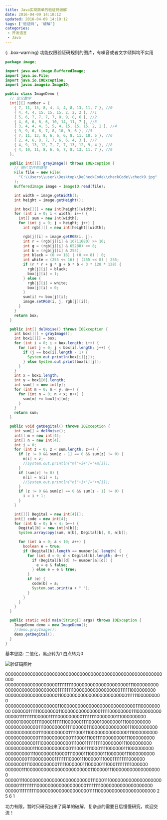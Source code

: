 ```yaml
---
title: Java实现简单的验证码破解
date: 2016-04-09 14:10:12
updated: 2016-04-09 14:10:12
tags: ['验证码', '破解']
categories: 
 - 开发语言
 - Java
---
```


{: .box-warning} 功能仅限验证码规则的图片，有噪音或者文字倾斜均不实用

```java
package image;

import java.awt.image.BufferedImage;
import java.io.File;
import java.io.IOException;
import javax.imageio.ImageIO;

public class ImageDemo {
  // 定义数字
  int[][] number = {
    { 7, 11, 13, 8, 4, 4, 4, 8, 13, 11, 7 }, //0
    { 4, 4, 4, 15, 15, 15, 2, 2, 2 }, //1
    { 5, 6, 7, 7, 7, 7, 8, 9, 8, 6 }, //2
    { 4, 6, 6, 6, 6, 10, 14, 11, 7 }, //3
    { 3, 4, 4, 4, 5, 5, 4, 15, 15, 15, 2, 2 }, //4
    { 9, 9, 6, 6, 7, 8, 10, 9, 6 }, //5
    { 7, 11, 13, 8, 6, 6, 6, 8, 11, 10, 5 }, //6
    { 2, 4, 6, 8, 7, 7, 6, 6, 4, 3 }, //7
    { 4, 9, 13, 12, 7, 7, 7, 13, 12, 9, 4 }, //8
    { 4, 10, 11, 8, 6, 6, 7, 8, 13, 11, 7 }, //9
  };

  public int[][] grayImage() throws IOException {
    // 图片文件的路径
    File file = new File(
      "C:\\Users\\user\\Desktop\\DeCheckCode\\checkCode\\check9.jpg"
    );
    BufferedImage image = ImageIO.read(file);

    int width = image.getWidth();
    int height = image.getHeight();

    int box[][] = new int[height][width];
    for (int i = 0; i < width; i++) {
      int[] sum = new int[width];
      for (int j = 0; j < height; j++) {
        int rgb[][] = new int[height][width];

        rgb[j][i] = image.getRGB(i, j);
        int r = (rgb[j][i] & 16711680) >> 16;
        int g = (rgb[j][i] & 65280) >> 8;
        int b = (rgb[j][i] & 255);
        int black = (0 << 16) | (0 << 8) | 0;
        int white = (255 << 16) | (255 << 8) | 255;
        if (r * r + g * g + b * b < 3 * 128 * 128) {
          rgb[j][i] = black;
          box[j][i] = 1;
        } else {
          rgb[j][i] = white;
          box[j][i] = 0;
        }
        sum[i] += box[j][i];
        image.setRGB(i, j, rgb[j][i]);
      }
    }
    return box;
  }

  public int[] delNoise() throws IOException {
    int box[][] = grayImage();
    int box1[][] = box;
    for (int i = 0; i < box.length; i++) {
      for (int j = 0; j < box[i].length; j++) {
        if (j == box[i].length - 1) {
          System.out.println(box[i][j]);
        } else System.out.print(box[i][j]);
      }
    }
    int x = box1.length;
    int y = box1[0].length;
    int sum[] = new int[y];
    for (int m = 0; m < y; m++) {
      for (int n = 0; n < x; n++) {
        sum[m] += box1[n][m];
      }
    }
    return sum;
  }

  public void getDegital() throws IOException {
    int sum[] = delNoise();
    int[] m = new int[4];
    int[] n = new int[4];
    int i = 0;
    for (int z = 0; z < sum.length; z++) {
      if (z != 0 && sum[z - 1] == 0 && sum[z] != 0) {
        m[i] = z;
        //System.out.println("m["+i+"]="+m[i]);
      }
      if (sum[z] != 0) {
        n[i] = n[i] + 1;
        //System.out.println("n["+i+"]="+n[i]);
      }
      if (z != 0 && sum[z] == 0 && sum[z - 1] != 0) {
        i = i + 1;
      }
    }

    int[][] Degital = new int[4][];
    int[] code = new int[4];
    for (int b = 0; b < 4; b++) {
      Degital[b] = new int[n[b]];
      System.arraycopy(sum, m[b], Degital[b], 0, n[b]);

      for (int a = 0; a < 10; a++) {
        boolean e = true;
        if (Degital[b].length == number[a].length) {
          for (int d = 0; d < Degital[b].length; d++) {
            if (Degital[b][d] != number[a][d]) {
              e = e & false;
            } else e = e & true;
          }
          if (e) {
            code[b] = a;
            System.out.print(a + " ");
          }
        }
      }
    }
  }

  public static void main(String[] args) throws IOException {
    ImageDemo demo = new ImageDemo();
    //demo.grayImage();
    demo.getDegital();
  }
}
```
基本思路: 二值化，黑点转为1 白点转为0

![验证码图片](https://cdn.jsdelivr.net/gh/amosnothing/cdn/image/easy-captcha-cracking/2561.jpg)

000000000000000000000000000000000000000000000000000000000000
000000000000000000011111111100000000000000000000111000000000
000000000000000000011111111100000000000000000111111000000000
000000000000000000011000000000000000000000000111111000000000
000000000000000000011000000000000000000000000000111000000000
000000111111000000011000000000000001111100000000111000000000
000001111111110000011111000000000111111110000000111000000000
000001000001111000011111110000001111000010000000111000000000
000000000000111000000001111000001110000000000000111000000000
000000000000111000000000111100011100000000000000111000000000
000000000000111000000000011100011100111100000000111000000000
000000000001110000000000011100011111111110000000111000000000
000000000011100000000000011100011110001111000000111000000000
000000000111000000010000111000011100000111000000111000000000
000000001110000000011111111000011100000111000111111111000000
000000011100000000001111100000011100000111000111111111000000
000000111000000000000000000000001100000111000000000000000000
000001110000000000000000000000001110001110000000000000000000
000001111111111000000000000000000111111110000000000000000000
000001111111111000000000000000000011111000000000000000000000
2 5 6 1 

功力有限，暂时只研究出来了简单的破解，复杂点的需要日后慢慢研究，欢迎交流！